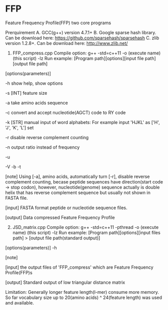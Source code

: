# FFP
Feature Frequency Profile(FFP) two core programs


Prerquirement
A. GCC(g++) version 4.7.1+
B. Google sparse hash library. Can be download here: https://github.com/sparsehash/sparsehash
C. zlib version 1.2.8+. Can be download here: http://www.zlib.net/


1. FFP_compress.cpp
Compile option: g++ -std=c++11 -o (execute name) (this script) -lz
Run example: [Program path][options][input file path][output file path] 

[options(parameters)]

-h  show help, show options

-s  [INT] feature size

-a  take amino acids sequence

-c  convert and accept nucleotide(AGCT) code to RY code

-k  [STR] manual input of word alphabets: For example input 'HJKL' as ['H', 'J', 'K', 'L'] set

-r  disable reverse complement counting

-n  output ratio instead of frequency

-u

-V
-b
-t

[note]
Using [-a], amino acids, automatically turn [-r], disable reverse complement counting, becase peptide sequences have direction(start code -> stop codon), however, nucleotide(genome) sequence actually is double helix that has reverse complement sequence but usually not shown in FASTA file.


[input]
FASTA format peptide or nucleotide sequence files. 


[output]
Data compressed Feature Frequency Profile



2. JSD_matrix.cpp
Compile option: g++ -std=c++11 -pthread -o (execute name) (this script) -lz
Run example: [Program path][options][input files path] > [output file path(standard output)]


[options(parameters)]
-h


[note]

[input]
the output files of 'FFP_compress' which are Feature Frequency Profile(FFP)s

[output]
Standard output of low triangular distance matrix



Limitation:
Generally longer feature length(l-mer) consume more memory.
So far vocabulary size up to 20(amino acids) ^ 24(feature length) was used and available.
